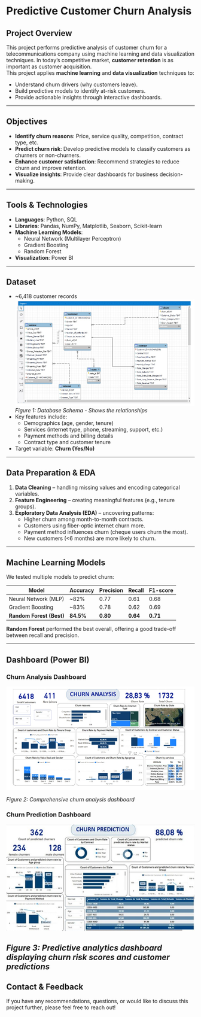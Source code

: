 # Predictive Customer Churn Analysis

## Project Overview
This project performs predictive analysis of customer churn for a telecommunications company using machine learning and data visualization techniques.
In today’s competitive market, **customer retention** is as important as customer acquisition.  
This project applies **machine learning** and **data visualization** techniques to:
- Understand churn drivers (why customers leave).
- Build predictive models to identify at-risk customers.
- Provide actionable insights through interactive dashboards.
---
## Objectives
- **Identify churn reasons**: Price, service quality, competition, contract type, etc.
- **Predict churn risk**: Develop predictive models to classify customers as churners or non-churners.
- **Enhance customer satisfaction**: Recommend strategies to reduce churn and improve retention.
- **Visualize insights**: Provide clear dashboards for business decision-making.
---
## Tools & Technologies
- **Languages**: Python, SQL  
- **Libraries**: Pandas, NumPy, Matplotlib, Seaborn, Scikit-learn  
- **Machine Learning Models**:  
  - Neural Network (Multilayer Perceptron)  
  - Gradient Boosting  
  - Random Forest  
- **Visualization**: Power BI  
---
## Dataset
- ~6,418 customer records  
![Customer Churn Analysis Database Schema](images/Customer%20Churn%20Analysis%20Database%20Schema.jpg)
*Figure 1: Database Schema - Shows the relationships*
- Key features include:  
  - Demographics (age, gender, tenure)  
  - Services (internet type, phone, streaming, support, etc.)  
  - Payment methods and billing details  
  - Contract type and customer tenure  
- Target variable: **Churn (Yes/No)**

---

## Data Preparation & EDA
1. **Data Cleaning** – handling missing values and encoding categorical variables.  
2. **Feature Engineering** – creating meaningful features (e.g., tenure groups).  
3. **Exploratory Data Analysis (EDA)** – uncovering patterns:  
   - Higher churn among month-to-month contracts.  
   - Customers using fiber-optic internet churn more.  
   - Payment method influences churn (cheque users churn the most).  
   - New customers (<6 months) are more likely to churn.  

---

## Machine Learning Models
We tested multiple models to predict churn:

| Model                  | Accuracy | Precision | Recall | F1-score |
|-------------------------|----------|-----------|--------|----------|
| Neural Network (MLP)    | ~82%     | 0.77      | 0.61   | 0.68     |
| Gradient Boosting       | ~83%     | 0.78      | 0.62   | 0.69     |
| **Random Forest (Best)**| **84.5%**| **0.80**  | **0.64**| **0.71** |

**Random Forest** performed the best overall, offering a good trade-off between recall and precision.

---

## Dashboard (Power BI)
 ### Churn Analysis Dashboard
![Churn Analysis Dashboard](images/Churn%20analysis%20dashboard.jpg)

*Figure 2: Comprehensive churn analysis dashboard*

### Churn Prediction Dashboard
![Churn Prediction Dashboard](images/Churn%20prediction%20dashboard.jpg)

*Figure 3: Predictive analytics dashboard displaying churn risk scores and customer predictions*
---
## Contact & Feedback
If you have any recommendations, questions, or would like to discuss this project further, please feel free to reach out!



